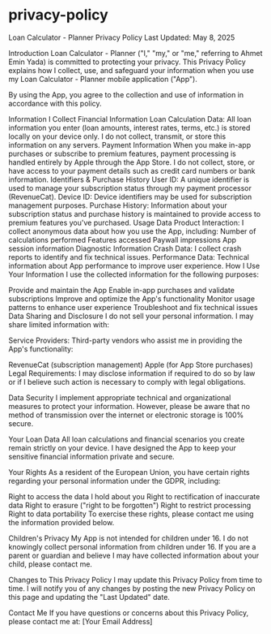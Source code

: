 # privacy-policy

Loan Calculator - Planner Privacy Policy
Last Updated: May 8, 2025

Introduction
Loan Calculator - Planner ("I," "my," or "me," referring to Ahmet Emin Yada) is committed to protecting your privacy. This Privacy Policy explains how I collect, use, and safeguard your information when you use my Loan Calculator - Planner mobile application ("App").

By using the App, you agree to the collection and use of information in accordance with this policy.

Information I Collect
Financial Information
Loan Calculation Data: All loan information you enter (loan amounts, interest rates, terms, etc.) is stored locally on your device only. I do not collect, transmit, or store this information on any servers.
Payment Information
When you make in-app purchases or subscribe to premium features, payment processing is handled entirely by Apple through the App Store. I do not collect, store, or have access to your payment details such as credit card numbers or bank information.
Identifiers & Purchase History
User ID: A unique identifier is used to manage your subscription status through my payment processor (RevenueCat).
Device ID: Device identifiers may be used for subscription management purposes.
Purchase History: Information about your subscription status and purchase history is maintained to provide access to premium features you've purchased.
Usage Data
Product Interaction: I collect anonymous data about how you use the App, including:
Number of calculations performed
Features accessed
Paywall impressions
App session information
Diagnostic Information
Crash Data: I collect crash reports to identify and fix technical issues.
Performance Data: Technical information about App performance to improve user experience.
How I Use Your Information
I use the collected information for the following purposes:

Provide and maintain the App
Enable in-app purchases and validate subscriptions
Improve and optimize the App's functionality
Monitor usage patterns to enhance user experience
Troubleshoot and fix technical issues
Data Sharing and Disclosure
I do not sell your personal information. I may share limited information with:

Service Providers: Third-party vendors who assist me in providing the App's functionality:

RevenueCat (subscription management)
Apple (for App Store purchases)
Legal Requirements: I may disclose information if required to do so by law or if I believe such action is necessary to comply with legal obligations.

Data Security
I implement appropriate technical and organizational measures to protect your information. However, please be aware that no method of transmission over the internet or electronic storage is 100% secure.

Your Loan Data
All loan calculations and financial scenarios you create remain strictly on your device. I have designed the App to keep your sensitive financial information private and secure.

Your Rights
As a resident of the European Union, you have certain rights regarding your personal information under the GDPR, including:

Right to access the data I hold about you
Right to rectification of inaccurate data
Right to erasure ("right to be forgotten")
Right to restrict processing
Right to data portability
To exercise these rights, please contact me using the information provided below.

Children's Privacy
My App is not intended for children under 16. I do not knowingly collect personal information from children under 16. If you are a parent or guardian and believe I may have collected information about your child, please contact me.

Changes to This Privacy Policy
I may update this Privacy Policy from time to time. I will notify you of any changes by posting the new Privacy Policy on this page and updating the "Last Updated" date.

Contact Me
If you have questions or concerns about this Privacy Policy, please contact me at: [Your Email Address]
